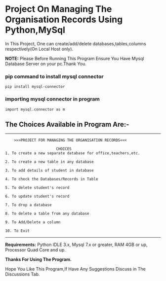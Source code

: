 # Project On Managing The Organisation Records Using Python,MySql

In This Project, One can create/add/delete databases,tables,columns respectively(On Local Host only).

**NOTE:** Please Before Running This Program Ensure You Have Mysql Database Server on your pc.Thank You.

### pip command to install mysql connector
```
pip install mysql-connector
```

### importing mysql connector in program
```
import mysql.connector as m
```

## The Choices Available in Program Are:-

---

        >>>PROJECT FOR MANAGING THE ORGANISATION RECORDS<<<
                           
                           CHOICES                   
    1. To create a new separate database for office,teachers,etc.

    2. To create a new table in any database

    3. To add details of student in database

    4. To check the Databases/Records in Table

    5. To delete student's record

    6. To update student's record

    7. To drop a database

    8. To delete a table from any database

    9. To Add/Delete a column

    10. To Exit

---

**Requirements:** Python IDLE 3.x, Mysql 7.x or greater, RAM 4GB or up, Processor Quad Core and up.

**Thanks For Using The Program.**

Hope You Like This Program,If Have Any Suggestions Discuss in The Discussions Tab.